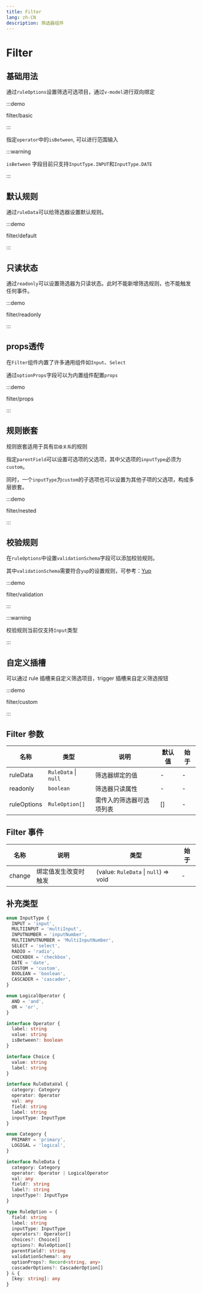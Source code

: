 ```yaml
---
title: Filter
lang: zh-CN
description: 筛选器组件
---
```


# Filter

## 基础用法

通过`ruleOptions`设置筛选可选项目，通过`v-model`进行双向绑定

:::demo

filter/basic

:::

指定`operator`中的`isBetween`, 可以进行范围输入

:::warning

`isBetween` 字段目前只支持`InputType.INPUT`和`InputType.DATE`

:::

## 默认规则

通过`ruleData`可以给筛选器设置默认规则。

:::demo

filter/default

:::

## 只读状态

通过`readonly`可以设置筛选器为只读状态。此时不能新增筛选规则，也不能触发任何事件。

:::demo

filter/readonly

:::

## props透传

在`Filter`组件内置了许多通用组件如`Input`、`Select`

通过`optionProps`字段可以为内置组件配置`props`

:::demo

filter/props

:::

## 规则嵌套

规则嵌套适用于具有`层级关系`的规则

指定`parentField`可以设置可选项的父选项，其中父选项的`inputType`必须为`custom`。

同时，一个`inputType`为`custom`的子选项也可以设置为其他子项的父选项，构成多层嵌套。

:::demo

filter/nested

:::

## 校验规则

在`ruleOptions`中设置`validationSchema`字段可以添加校验规则。

其中`validationSchema`需要符合`yup`的设置规则，可参考：[Yup](https://www.npmjs.com/package/yup)

:::demo

filter/validation

:::

:::warning

校验规则当前仅支持`Input`类型

:::

## 自定义插槽

可以通过 rule 插槽来自定义筛选项目，trigger 插槽来自定义筛选按钮

:::demo

filter/custom

:::

## Filter 参数

| 名称        | 类型           | 说明                     | 默认值 | 始于 |
| ----------- | -------------- | ------------------------ | ------ | ---- |
| ruleData       | `RuleData` \| `null` | 筛选器绑定的值   |  -      | -  |
| readonly       | `boolean`   | 筛选器只读属性           | -      | -    |
| ruleOptions | `RuleOption[]` | 需传入的筛选器可选项列表 | []     | -    |

## Filter 事件

| 名称   | 说明                 | 类型                        | 始于 |
| ------ | -------------------- | --------------------------- | ---- |
| change | 绑定值发生改变时触发 | (value: `RuleData` \| `null`) => void | -    |

## 补充类型

```ts
enum InputType {
  INPUT = 'input',
  MULTIINPUT = 'multiInput',
  INPUTNUMBER = 'inputNumber',
  MULTIINPUTNUMBER = 'MultiInputNumber',
  SELECT = 'select',
  RADIO = 'radio',
  CHECKBOX = 'checkbox',
  DATE = 'date',
  CUSTOM = 'custom',
  BOOLEAN = 'boolean',
  CASCADER = 'cascader',
}

enum LogicalOperator {
  AND = 'and',
  OR = 'or',
}

interface Operator {
  label: string
  value: string
  isBetween?: boolean
}

interface Choice {
  value: string
  label: string
}

interface RuleDataVal {
  category: Category
  operator: Operator
  val: any
  field: string
  label: string
  inputType: InputType
}

enum Category {
  PRIMARY = 'primary',
  LOGIGAL = 'logical',
}

interface RuleData {
  category: Category
  operator: Operator | LogicalOperator
  val: any
  field?: string
  label?: string
  inputType?: InputType
}

type RuleOption = {
  field: string
  label: string
  inputType: InputType
  operators?: Operator[]
  choices?: Choice[]
  options?: RuleOption[]
  parentField?: string
  validationSchema?: any
  optionProps?: Record<string, any>
  cascaderOptions?: CascaderOption[]
} & {
  [key: string]: any
}
```
